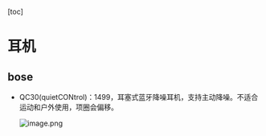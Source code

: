 [toc]

# 耳机

## bose

- QC30(quietCONtrol)：1499，耳塞式蓝牙降噪耳机，支持主动降噪。不适合运动和户外使用，项圈会偏移。

  ![image.png](http://ww1.sinaimg.cn/large/006alGmrgy1gfmfe7wsotj30fy0a9dl8.jpg)